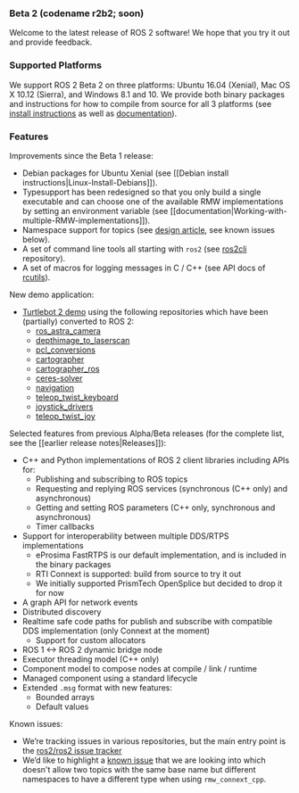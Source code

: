 ### Beta 2 (codename r2b2; soon)

Welcome to the latest release of ROS 2 software! We hope that you try it out and provide feedback.

### Supported Platforms

We support ROS 2 Beta 2 on three platforms: Ubuntu 16.04 (Xenial), Mac OS X 10.12 (Sierra), and Windows 8.1 and 10.
We provide both binary packages and instructions for how to compile from source for all 3 platforms (see [install instructions](Installation) as well as [documentation](http://docs.ros2.org/beta2/)).

### Features

Improvements since the Beta 1 release:
* Debian packages for Ubuntu Xenial (see [[Debian install instructions|Linux-Install-Debians]]).
* Typesupport has been redesigned so that you only build a single executable and can choose one of the available RMW implementations by setting an environment variable (see [[documentation|Working-with-multiple-RMW-implementations]]).
* Namespace support for topics (see [design article](http://design.ros2.org/articles/topic_and_service_names.html), see known issues below).
* A set of command line tools all starting with `ros2` (see [ros2cli](https://github.com/ros2/ros2cli) repository).
* A set of macros for logging messages in C / C++ (see API docs of [rcutils](http://docs.ros2.org/beta2/api/rcutils/index.html)).

New demo application:
* [Turtlebot 2 demo](https://github.com/ros2/turtlebot2_demo) using the following repositories which have been (partially) converted to ROS 2:
  * [ros_astra_camera](https://github.com/ros2/ros_astra_camera.git)
  * [depthimage_to_laserscan](https://github.com/ros2/depthimage_to_laserscan.git)
  * [pcl_conversions](https://github.com/ros2/pcl_conversions.git)
  * [cartographer](https://github.com/ros2/cartographer.git)
  * [cartographer_ros](https://github.com/ros2/cartographer_ros.git)
  * [ceres-solver](https://github.com/ros2/ceres-solver.git)
  * [navigation](https://github.com/ros2/navigation.git)
  * [teleop_twist_keyboard](https://github.com/ros2/teleop_twist_keyboard.git)
  * [joystick_drivers](https://github.com/ros2/joystick_drivers.git)
  * [teleop_twist_joy](https://github.com/ros2/teleop_twist_joy.git)

Selected features from previous Alpha/Beta releases (for the complete list, see the [[earlier release notes|Releases]]):
* C++ and Python implementations of ROS 2 client libraries including APIs for:
  * Publishing and subscribing to ROS topics
  * Requesting and replying ROS services (synchronous (C++ only) and asynchronous)
  * Getting and setting ROS parameters (C++ only, synchronous and asynchronous)
  * Timer callbacks
* Support for interoperability between multiple DDS/RTPS implementations
  * eProsima FastRTPS is our default implementation, and is included in the binary packages
  * RTI Connext is supported: build from source to try it out
  * We initially supported PrismTech OpenSplice but decided to drop it for now
* A graph API for network events
* Distributed discovery
* Realtime safe code paths for publish and subscribe with compatible DDS implementation (only Connext at the moment)
  * Support for custom allocators
* ROS 1 <-> ROS 2 dynamic bridge node
* Executor threading model (C++ only)
* Component model to compose nodes at compile / link / runtime
* Managed component using a standard lifecycle
* Extended `.msg` format with new features:
  * Bounded arrays
  * Default values

Known issues:
* We’re tracking issues in various repositories, but the main entry point is the [ros2/ros2 issue tracker](https://github.com/ros2/ros2/issues)
* We’d like to highlight a [known issue](https://github.com/ros2/rmw_connext/issues/234) that we are looking into which doesn't allow two topics with the same base name but different namespaces to have a different type when using `rmw_connext_cpp`.
